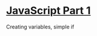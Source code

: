 # [JavaScript Part 1](https://github.com/MariaDash/JavaScript/blob/main/Part_1.js)
Creating variables, simple if
